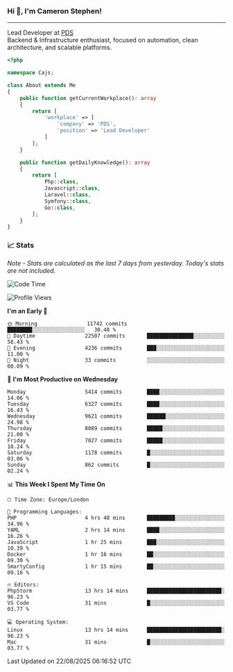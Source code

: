 ### Hi 👋, I'm Cameron Stephen!

---

Lead Developer at [PDS](https://prindatasolutions.co.uk)  
Backend & Infrastructure enthusiast, focused on automation, clean architecture, and scalable platforms.


```php
<?php

namespace Cajs;

class About extends Me
{
    public function getCurrentWorkplace(): array
    {
        return [
            'workplace' => [
                'company' => 'PDS',
                'position' => 'Lead Developer'
            ]
        ];
    }

    public function getDailyKnowledge(): array
    {
        return [
            Php::class,
            Javascript::class,
            Laravel::class,
            Symfony::class,
            Go::class,
        ];
    }
}
```

### 📈 Stats
<p><em>Note - Stats are calculated as the last 7 days from yesterday. Today's stats are not included.</em></p>


<!--START_SECTION:waka-->
![Code Time](http://img.shields.io/badge/Code%20Time-4%2C655%20hrs%2019%20mins-blue)

![Profile Views](http://img.shields.io/badge/Profile%20Views-0-blue)

**I'm an Early 🐤** 

```text
🌞 Morning                11742 commits       ████████░░░░░░░░░░░░░░░░░   30.48 % 
🌆 Daytime                22507 commits       ███████████████░░░░░░░░░░   58.43 % 
🌃 Evening                4236 commits        ███░░░░░░░░░░░░░░░░░░░░░░   11.00 % 
🌙 Night                  33 commits          ░░░░░░░░░░░░░░░░░░░░░░░░░   00.09 % 
```
📅 **I'm Most Productive on Wednesday** 

```text
Monday                   5414 commits        ████░░░░░░░░░░░░░░░░░░░░░   14.06 % 
Tuesday                  6327 commits        ████░░░░░░░░░░░░░░░░░░░░░   16.43 % 
Wednesday                9621 commits        ██████░░░░░░░░░░░░░░░░░░░   24.98 % 
Thursday                 8089 commits        █████░░░░░░░░░░░░░░░░░░░░   21.00 % 
Friday                   7027 commits        █████░░░░░░░░░░░░░░░░░░░░   18.24 % 
Saturday                 1178 commits        █░░░░░░░░░░░░░░░░░░░░░░░░   03.06 % 
Sunday                   862 commits         █░░░░░░░░░░░░░░░░░░░░░░░░   02.24 % 
```


📊 **This Week I Spent My Time On** 

```text
🕑︎ Time Zone: Europe/London

💬 Programming Languages: 
PHP                      4 hrs 48 mins       █████████░░░░░░░░░░░░░░░░   34.96 % 
YAML                     2 hrs 14 mins       ████░░░░░░░░░░░░░░░░░░░░░   16.26 % 
JavaScript               1 hr 25 mins        ███░░░░░░░░░░░░░░░░░░░░░░   10.39 % 
Docker                   1 hr 16 mins        ██░░░░░░░░░░░░░░░░░░░░░░░   09.30 % 
SmartyConfig             1 hr 15 mins        ██░░░░░░░░░░░░░░░░░░░░░░░   09.16 % 

🔥 Editors: 
PhpStorm                 13 hrs 14 mins      ████████████████████████░   96.23 % 
VS Code                  31 mins             █░░░░░░░░░░░░░░░░░░░░░░░░   03.77 % 

💻 Operating System: 
Linux                    13 hrs 14 mins      ████████████████████████░   96.23 % 
Mac                      31 mins             █░░░░░░░░░░░░░░░░░░░░░░░░   03.77 % 
```


 Last Updated on 22/08/2025 06:16:52 UTC
<!--END_SECTION:waka-->
